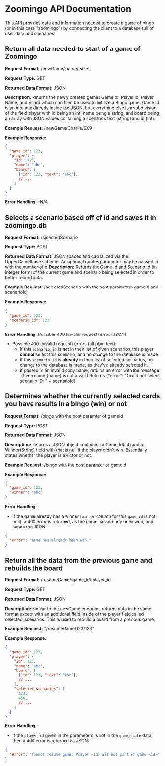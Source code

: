 # Zoomingo API Documentation
This API provides data and information needed to create a game of bingo (or in this case
"zoomingo") by connecting the client to a database full of user data and scenarios.

## Return all data needed to start of a game of Zoomingo
**Request Format:** /newGame/:name/:size

**Request Type:** GET

**Returned Data Format**: JSON

**Description:** Returns the newly created games Game Id, Player Id, Player Name, and Board
which can then be used to initilize a Bingo game. Game Id is an into and directly inside
the JSON, but everything else is a subdivision of the field player with id being an int, name
being a string, and board being an array with JSON values containing a scenarios text (string)
and id (int).

**Example Request:** /newGame/Charlie/9X9

**Example Response:**
```json
{
  "game_id": 123,
  "player": {
    "id": 123,
    "name": "abc",
    "board": [
      {"id": 123, "text": "abc"},
      // ...
    ]
  }
}
```

**Error Handling:**
-N/A

## Selects a scenario based off of id and saves it in zoomingo.db
**Request Format:** /selectedScenario

**Request Type:** POST

**Returned Data Format**: JSON
spaces and capitalized via the UpperCamelCase scheme. An optional quotes parameter may be
passed in with the number of q
**Description:** Returns the Game Id and Scenario Id (in integer form) of the current game
and scenario being selected in order to better record data.

**Example Request:** /selectedScenario with the post parameters gameId and scenarioId

**Example Response:**
```json
{
  "game_id": 123,
  "scenario_id": 123
}
```

**Error Handling:**
Possible 400 (invalid request) error (JSON):

- Possible 400 (invalid request) errors (all plain text):
   * If this `scenario_id` is **not** in their list of given scenarios, this player **cannot**
    select this scenario, and no change to the database is made.
    * If this `scenario_id` is **already** in their list of selected scenarios, no change to the
     database is made, as they've already selected it.
  - If passed in an invalid pony name, returns an error with the message: `Given name {name}
  is not a valid
  Returns {"error": "Could not select scenario ID: " + scenarioId}

## Determines whether the currently selected cards you have results in a bingo (win) or not
**Request Format:** /bingo with the post paramter of gameId

**Request Type**: POST

**Returned Data Format**: JSON

**Description:** Returns a JSON object containing a Game Id(int) and a Winner(String) field with
  that is null if the player didn't win. Essentially states whether the player is a victor or not.

**Example Request:** /bingo with the post paramter of gameId

**Example Response:**
```json
{
  "game_id": 123,
  "winner": "abc"
}
```

**Error Handling:**

* If the game already has a winner (`winner` column for this `game_id` is not null), a 400 error is returned, as the game has already been won, and sends the JSON:
```json
{
  "error": "Game has already been won."
}
```

## Return all the data from the previous game and rebuilds the board
**Request Format:** /resumeGame/:game_id/:player_id

**Request Type:** GET

**Returned Data Format**: JSON

**Description:** Similar to the newGame endpoint, returns data in the same format except with
an additional field inside of the player field called selected_scenarios. This is used
to rebuild a board from a previous game.

**Example Request:** "/resumeGame/123/123"

**Example Response:**
```json
{
  "game_id": 123,
  "player": {
    "id": 123,
    "name": "abc",
    "board": [
      {"id": 123, "text": "abc"},
      // ...
    ],
    "selected_scenarios": [
      123,
      456,
      // ...
    ]
  }
}
```

**Error Handling:**
* If the `player_id` given in the parameters is not in the `game_state` data, then a 400 error is returned as JSON:
```json
{
  "error": "Cannot resume game: Player <id> was not part of game <id>"
}
```